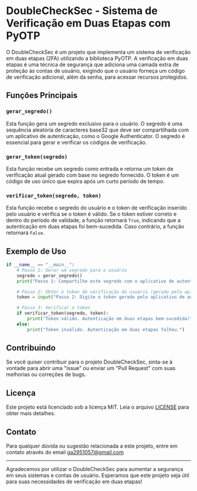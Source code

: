 # DoubleCheckSec - Sistema de Verificação em Duas Etapas com PyOTP

O DoubleCheckSec é um projeto que implementa um sistema de verificação em duas etapas (2FA) utilizando a biblioteca PyOTP. A verificação em duas etapas é uma técnica de segurança que adiciona uma camada extra de proteção às contas de usuário, exigindo que o usuário forneça um código de verificação adicional, além da senha, para acessar recursos protegidos.

## Funções Principais

### `gerar_segredo()`

Esta função gera um segredo exclusivo para o usuário. O segredo é uma sequência aleatória de caracteres base32 que deve ser compartilhada com um aplicativo de autenticação, como o Google Authenticator. O segredo é essencial para gerar e verificar os códigos de verificação.

### `gerar_token(segredo)`

Esta função recebe um segredo como entrada e retorna um token de verificação atual gerado com base no segredo fornecido. O token é um código de uso único que expira após um curto período de tempo.

### `verificar_token(segredo, token)`

Esta função recebe o segredo do usuário e o token de verificação inserido pelo usuário e verifica se o token é válido. Se o token estiver correto e dentro do período de validade, a função retornará `True`, indicando que a autenticação em duas etapas foi bem-sucedida. Caso contrário, a função retornará `False`.

## Exemplo de Uso

```python
if __name__ == "__main__":
    # Passo 1: Gerar um segredo para o usuário
    segredo = gerar_segredo()
    print("Passo 1: Compartilhe este segredo com o aplicativo de autenticação:", segredo)

    # Passo 2: Obter o token de verificação do usuário (gerado pelo aplicativo)
    token = input("Passo 2: Digite o token gerado pelo aplicativo de autenticação: ")

    # Passo 3: Verificar o token
    if verificar_token(segredo, token):
        print("Token válido. Autenticação em duas etapas bem-sucedida!")
    else:
        print("Token inválido. Autenticação em duas etapas falhou.")
```

## Contribuindo

Se você quiser contribuir para o projeto DoubleCheckSec, sinta-se à vontade para abrir uma "Issue" ou enviar um "Pull Request" com suas melhorias ou correções de bugs.

## Licença

Este projeto está licenciado sob a licença MIT. Leia o arquivo [LICENSE](LICENSE) para obter mais detalhes.

## Contato

Para qualquer dúvida ou sugestão relacionada a este projeto, entre em contato através do email ga2951057@gmail.com

---

Agradecemos por utilizar o DoubleCheckSec para aumentar a segurança em seus sistemas e contas de usuário. Esperamos que este projeto seja útil para suas necessidades de verificação em duas etapas!
